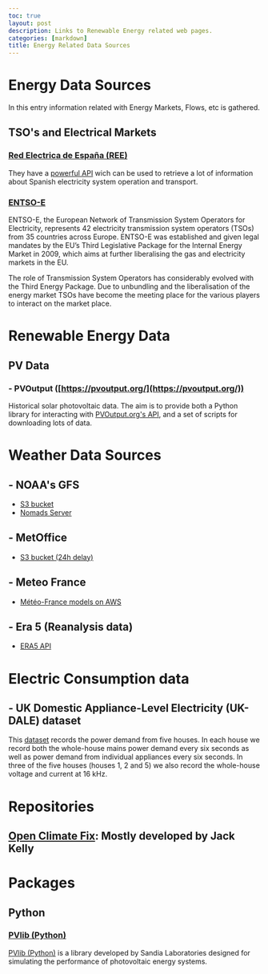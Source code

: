 ```yaml
---
toc: true
layout: post
description: Links to Renewable Energy related web pages.
categories: [markdown]
title: Energy Related Data Sources
---
```


# Energy Data Sources

In this entry information related with Energy Markets, Flows, etc is gathered.

## TSO's and Electrical Markets

### [Red Electrica de España (REE)](https://www.ree.es/en)

They have a [powerful API](https://www.ree.es/es/apidatos#) wich can be used to retrieve a lot of information about Spanish electricity system operation and transport.

### [ENTSO-E](https://www.entsoe.eu)

ENTSO-E, the European Network of Transmission System Operators for Electricity, represents 42 electricity transmission system operators (TSOs) from 35 countries across Europe. ENTSO-E was established and given legal mandates by the EU’s Third Legislative Package for the Internal Energy Market in 2009, which aims at further liberalising the gas and electricity markets in the EU.

The role of Transmission System Operators has considerably evolved with the Third Energy Package. Due to unbundling and the liberalisation of the energy market TSOs have become the meeting place for the various players to interact on the market place.

# Renewable Energy Data

## PV Data

### - PVOutput ([https://pvoutput.org/](https://pvoutput.org/))

Historical solar photovoltaic data. The aim is to provide both a Python library for interacting with [PVOutput.org's API](https://pvoutput.org/help.html#api), and a set of scripts for downloading lots of data.

# Weather Data Sources

## - NOAA's GFS

* [S3 bucket](https://s3.console.aws.amazon.com/s3/buckets/noaa-gfs-bdp-pds/?region=us-east-1&tab=overview)
* [Nomads Server](https://nomads.ncep.noaa.gov/)

## - MetOffice

* [S3 bucket (24h delay)](https://registry.opendata.aws/uk-met-office/)

## - Meteo France

* [Météo-France models on AWS](https://mf-models-on-aws.org/)

## - Era 5 (Reanalysis data)

* [ERA5 API](https://cds.climate.copernicus.eu/cdsapp#!/dataset/reanalysis-era5-single-levels?tab=form)

# Electric Consumption data


## - UK Domestic Appliance-Level Electricity (UK-DALE) dataset

This [dataset](https://jack-kelly.com/data/) records the power demand from five houses. In each house we record both the whole-house mains power demand every six seconds as well as power demand from individual appliances every six seconds. In three of the five houses (houses 1, 2 and 5) we also record the whole-house voltage and current at 16 kHz.



# Repositories

## [Open Climate Fix](https://github.com/openclimatefix): Mostly developed by Jack Kelly

# Packages 

## Python

### [PVlib (Python)](https://pvlib-python.readthedocs.io/en/stable/)

[PVlib (Python)]() is a library developed by Sandia Laboratories designed for simulating the performance of photovoltaic energy systems.






